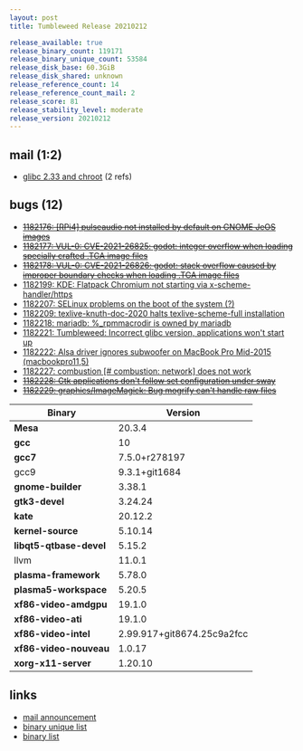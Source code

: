 ```yaml
---
layout: post
title: Tumbleweed Release 20210212

release_available: true
release_binary_count: 119171
release_binary_unique_count: 53584
release_disk_base: 60.3GiB
release_disk_shared: unknown
release_reference_count: 14
release_reference_count_mail: 2
release_score: 81
release_stability_level: moderate
release_version: 20210212
---
```


## mail (1:2)

- [glibc 2.33 and chroot](https://github.com/boombatower/tumbleweed-review/issues/10) (2 refs)

## bugs (12)

<!--more-->

- ~~[1182176: \[RPi4\] pulseaudio not installed by default on GNOME JeOS images](https://bugzilla.opensuse.org/show_bug.cgi?id=1182176)~~
- ~~[1182177: VUL-0: CVE-2021-26825: godot: integer overflow when loading specially crafted .TGA image files](https://bugzilla.opensuse.org/show_bug.cgi?id=1182177)~~
- ~~[1182178: VUL-0: CVE-2021-26826: godot: stack overflow caused by improper boundary checks when loading .TGA image files](https://bugzilla.opensuse.org/show_bug.cgi?id=1182178)~~
- [1182199: KDE: Flatpack Chromium not starting via x-scheme-handler/https](https://bugzilla.opensuse.org/show_bug.cgi?id=1182199)
- [1182207: SELinux problems on the boot of the system (?)](https://bugzilla.opensuse.org/show_bug.cgi?id=1182207)
- [1182209: texlive-knuth-doc-2020 halts texlive-scheme-full installation](https://bugzilla.opensuse.org/show_bug.cgi?id=1182209)
- [1182218: mariadb: %_rpmmacrodir is owned by mariadb](https://bugzilla.opensuse.org/show_bug.cgi?id=1182218)
- [1182221: Tumbleweed: Incorrect glibc version, applications won't start up](https://bugzilla.opensuse.org/show_bug.cgi?id=1182221)
- [1182222: Alsa driver ignores subwoofer on MacBook Pro Mid-2015 (macbookpro11,5)](https://bugzilla.opensuse.org/show_bug.cgi?id=1182222)
- [1182227: combustion \[# combustion: network\] does not work](https://bugzilla.opensuse.org/show_bug.cgi?id=1182227)
- ~~[1182228: Gtk applications don't follow set configuration under sway](https://bugzilla.opensuse.org/show_bug.cgi?id=1182228)~~
- ~~[1182229: graphics/ImageMagick: Bug mogrify can't handle raw files](https://bugzilla.opensuse.org/show_bug.cgi?id=1182229)~~

Binary | Version
--- | ---
**Mesa** | 20.3.4
**gcc** | 10
**gcc7** | 7.5.0+r278197
gcc9 | 9.3.1+git1684
**gnome-builder** | 3.38.1
**gtk3-devel** | 3.24.24
**kate** | 20.12.2
**kernel-source** | 5.10.14
**libqt5-qtbase-devel** | 5.15.2
llvm | 11.0.1
**plasma-framework** | 5.78.0
**plasma5-workspace** | 5.20.5
**xf86-video-amdgpu** | 19.1.0
**xf86-video-ati** | 19.1.0
**xf86-video-intel** | 2.99.917+git8674.25c9a2fcc
**xf86-video-nouveau** | 1.0.17
**xorg-x11-server** | 1.20.10

## links

- [mail announcement](https://github.com/boombatower/tumbleweed-review/issues/10)
- [binary unique list](http://download.opensuse.org/history/20210212/rpm.unique.list)
- [binary list](http://download.opensuse.org/history/20210212/rpm.list)
